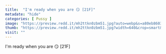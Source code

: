 ```yaml
---
title:  "I'm ready when you are 😏 [21F]"
metadate: "hide"
categories: [ Pussy ]
image: "https://preview.redd.it/mh2ttkn0zbm51.jpg?auto=webp&s=a80eb860352f272e0d7f327ed7813ee18901e02d"
thumb: "https://preview.redd.it/mh2ttkn0zbm51.jpg?width=640&crop=smart&auto=webp&s=debda1a7752c3ac5dd311b999f6750ba325885bf"
visit: ""
---
```

I'm ready when you are 😏 [21F]
